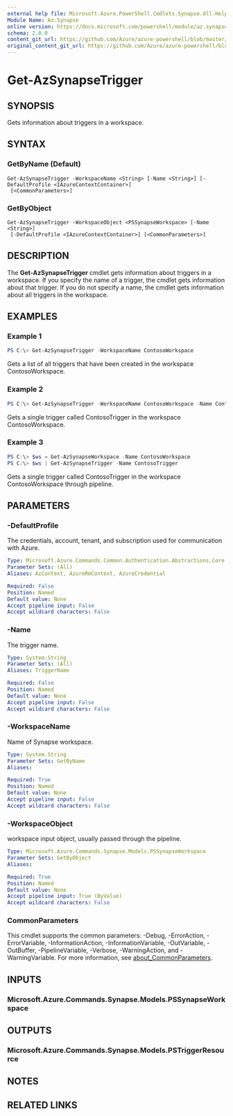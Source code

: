 ```yaml
---
external help file: Microsoft.Azure.PowerShell.Cmdlets.Synapse.dll-Help.xml
Module Name: Az.Synapse
online version: https://docs.microsoft.com/powershell/module/az.synapse/get-azsynapsetrigger
schema: 2.0.0
content_git_url: https://github.com/Azure/azure-powershell/blob/master/src/Synapse/Synapse/help/Get-AzSynapseTrigger.md
original_content_git_url: https://github.com/Azure/azure-powershell/blob/master/src/Synapse/Synapse/help/Get-AzSynapseTrigger.md
---
```


# Get-AzSynapseTrigger

## SYNOPSIS
Gets information about triggers in a workspace.

## SYNTAX

### GetByName (Default)
```
Get-AzSynapseTrigger -WorkspaceName <String> [-Name <String>] [-DefaultProfile <IAzureContextContainer>]
 [<CommonParameters>]
```

### GetByObject
```
Get-AzSynapseTrigger -WorkspaceObject <PSSynapseWorkspace> [-Name <String>]
 [-DefaultProfile <IAzureContextContainer>] [<CommonParameters>]
```

## DESCRIPTION
The **Get-AzSynapseTrigger** cmdlet gets information about triggers in a workspace. If you specify the name of a trigger, the cmdlet gets information about that trigger. If you do not specify a name, the cmdlet gets information about all triggers in the workspace.

## EXAMPLES

### Example 1
```powershell
PS C:\> Get-AzSynapseTrigger -WorkspaceName ContosoWorkspace
```

Gets a list of all triggers that have been created in the workspace ContosoWorkspace.

### Example 2
```powershell
PS C:\> Get-AzSynapseTrigger -WorkspaceName ContosoWorkspace -Name ContosoTrigger
```

Gets a single trigger called ContosoTrigger in the workspace ContosoWorkspace.

### Example 3
```powershell
PS C:\> $ws = Get-AzSynapseWorkspace -Name ContosoWorkspace
PS C:\> $ws | Get-AzSynapseTrigger -Name ContosoTrigger
```

Gets a single trigger called ContosoTrigger in the workspace ContosoWorkspace through pipeline.

## PARAMETERS

### -DefaultProfile
The credentials, account, tenant, and subscription used for communication with Azure.

```yaml
Type: Microsoft.Azure.Commands.Common.Authentication.Abstractions.Core.IAzureContextContainer
Parameter Sets: (All)
Aliases: AzContext, AzureRmContext, AzureCredential

Required: False
Position: Named
Default value: None
Accept pipeline input: False
Accept wildcard characters: False
```

### -Name
The trigger name.

```yaml
Type: System.String
Parameter Sets: (All)
Aliases: TriggerName

Required: False
Position: Named
Default value: None
Accept pipeline input: False
Accept wildcard characters: False
```

### -WorkspaceName
Name of Synapse workspace.

```yaml
Type: System.String
Parameter Sets: GetByName
Aliases:

Required: True
Position: Named
Default value: None
Accept pipeline input: False
Accept wildcard characters: False
```

### -WorkspaceObject
workspace input object, usually passed through the pipeline.

```yaml
Type: Microsoft.Azure.Commands.Synapse.Models.PSSynapseWorkspace
Parameter Sets: GetByObject
Aliases:

Required: True
Position: Named
Default value: None
Accept pipeline input: True (ByValue)
Accept wildcard characters: False
```

### CommonParameters
This cmdlet supports the common parameters: -Debug, -ErrorAction, -ErrorVariable, -InformationAction, -InformationVariable, -OutVariable, -OutBuffer, -PipelineVariable, -Verbose, -WarningAction, and -WarningVariable. For more information, see [about_CommonParameters](http://go.microsoft.com/fwlink/?LinkID=113216).

## INPUTS

### Microsoft.Azure.Commands.Synapse.Models.PSSynapseWorkspace

## OUTPUTS

### Microsoft.Azure.Commands.Synapse.Models.PSTriggerResource

## NOTES

## RELATED LINKS

